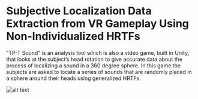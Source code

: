 # Subjective Localization Data Extraction from VR Gameplay Using Non-Individualized HRTFs

“TP-T Sound” is an analysis tool which is also a video game, built in Unity, that looks at the subject’s head rotation to give accurate data about the process of localizing a sound in a 360 degree sphere. In this game the subjects are asked to locate a series of sounds that are randomly placed in a sphere around their heads using generalized HRTFs. 


![alt text](https://github.com/jsimoncalle/Subject-data-extraction-VR-3Daudio/tree/master/plots/fig14.png "Average change through time of the Speed
from the attempts in the Capturing Stage.")

